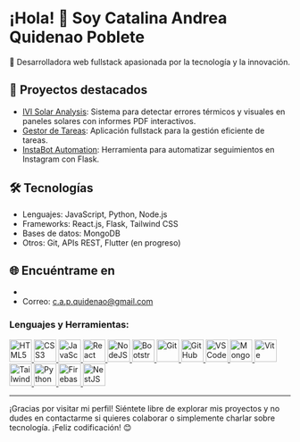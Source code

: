 # ¡Hola! 👋 Soy Catalina Andrea Quidenao Poblete

🌟 Desarrolladora web fullstack apasionada por la tecnología y la innovación.

## 🚀 Proyectos destacados
- [IVI Solar Analysis](https://github.com/tu-usuario/ivi-solar-analysis): Sistema para detectar errores térmicos y visuales en paneles solares con informes PDF interactivos.
- [Gestor de Tareas](https://github.com/tu-usuario/gestor-tareas): Aplicación fullstack para la gestión eficiente de tareas.
- [InstaBot Automation](https://github.com/tu-usuario/instabot): Herramienta para automatizar seguimientos en Instagram con Flask.

## 🛠️ Tecnologías
- Lenguajes: JavaScript, Python, Node.js
- Frameworks: React.js, Flask, Tailwind CSS
- Bases de datos: MongoDB
- Otros: Git, APIs REST, Flutter (en progreso)

## 🌐 Encuéntrame en
- [LinkedIn]:(https://www.linkedin.com/in/catalinapobletequidenao/)
- Correo: c.a.p.quidenao@gmail.com


### Lenguajes y Herramientas:

<p align="left">
  <a href="https://www.w3.org/html/" target="_blank"> <img src="https://www.vectorlogo.zone/logos/w3_html5/w3_html5-icon.svg" alt="HTML5" width="40" height="40"/> </a>
  <a href="https://www.w3schools.com/css/" target="_blank"> <img src="https://www.vectorlogo.zone/logos/netlifyapp_watercss/netlifyapp_watercss-icon.svg" alt="CSS3" width="40" height="40"/> </a>
  <a href="https://developer.mozilla.org/en-US/docs/Web/JavaScript" target="_blank"> <img src="https://www.vectorlogo.zone/logos/javascript/javascript-icon.svg" alt="JavaScript" width="40" height="40"/> </a>
  <a href="https://reactjs.org/" target="_blank"> <img src="https://www.vectorlogo.zone/logos/reactjs/reactjs-icon.svg" alt="React" width="40" height="40"/> </a>
  <a href="https://nodejs.org" target="_blank"> <img src="https://www.vectorlogo.zone/logos/nodejs/nodejs-icon.svg" alt="NodeJS" width="40" height="40"/> </a>
  <a href="https://getbootstrap.com" target="_blank"> <img src="https://www.vectorlogo.zone/logos/getbootstrap/getbootstrap-icon.svg" alt="Bootstrap" width="40" height="40"/> </a>
  <a href="https://git-scm.com/" target="_blank"> <img src="https://www.vectorlogo.zone/logos/git-scm/git-scm-icon.svg" alt="Git" width="40" height="40"/> </a>
  <a href="https://github.com/" target="_blank"> <img src="https://www.vectorlogo.zone/logos/github/github-icon.svg" alt="GitHub" width="40" height="40"/> </a>
  <a href="https://code.visualstudio.com/" target="_blank"> <img src="https://www.vectorlogo.zone/logos/visualstudio_code/visualstudio_code-icon.svg" alt="VS Code" width="40" height="40"/> </a>
  <a href="https://www.mongodb.com/" target="_blank"> <img src="https://www.vectorlogo.zone/logos/mongodb/mongodb-icon.svg" alt="MongoDB" width="40" height="40"/> </a>
  <a href="https://vitejs.dev/" target="_blank"> <img src="https://vitejs.dev/logo.svg" alt="Vite" width="40" height="40"/> </a>
  <a href="https://tailwindcss.com/" target="_blank"> <img src="https://www.vectorlogo.zone/logos/tailwindcss/tailwindcss-icon.svg" alt="Tailwind CSS" width="40" height="40"/> </a>
  <a href="https://www.python.org/" target="_blank"> <img src="https://www.vectorlogo.zone/logos/python/python-icon.svg" alt="Python" width="40" height="40"/> </a>
  <a href="https://firebase.google.com/" target="_blank"> <img src="https://www.vectorlogo.zone/logos/firebase/firebase-icon.svg" alt="Firebase" width="40" height="40"/> </a>
  <a href="https://nestjs.com/" target="_blank"> <img src="https://www.vectorlogo.zone/logos/nestjs/nestjs-icon.svg" alt="NestJS" width="40" height="40"/> </a>
</p>





---

¡Gracias por visitar mi perfil! Siéntete libre de explorar mis proyectos y no dudes en contactarme si quieres colaborar o simplemente charlar sobre tecnología. ¡Feliz codificación! 😊
